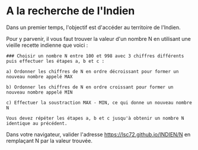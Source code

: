 # A la recherche de l'Indien

Dans un premier temps, l'objectif est d'accéder au territoire de l'Indien. 

Pour y parvenir, il vous faut trouver la valeur d'un nombre N en utilisant une vieille recette indienne que voici :
````
### Choisir un nombre N entre 100 et 998 avec 3 chiffres différents puis effectuer les étapes a, b et c :

a) Ordonner les chiffres de N en ordre décroissant pour former un nouveau nombre appelé MAX

b) Ordonner les chiffres de N en ordre croissant pour former un nouveau nombre appelé MIN

c) Effectuer la soustraction MAX - MIN, ce qui donne un nouveau nombre N

Vous devez répéter les étapes a, b et c jusqu'à obtenir un nombre N identique au précédent.
````
Dans votre navigateur, valider l'adresse https://lsc72.github.io/INDIEN/N en remplaçant N par la valeur trouvée.
